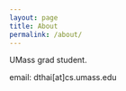 ```yaml
---
layout: page
title: About
permalink: /about/
---
```


UMass grad student.

email: dthai[at]cs.umass.edu
